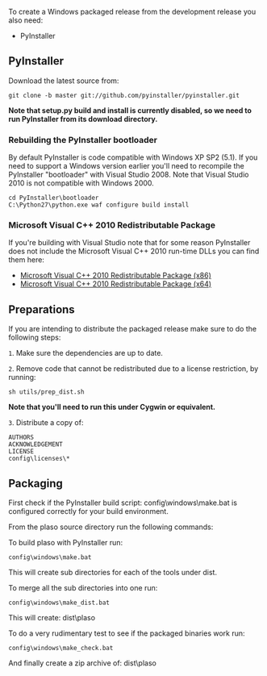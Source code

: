 To create a Windows packaged release from the development release you also need:

* PyInstaller

## PyInstaller

Download the latest source from:
```
git clone -b master git://github.com/pyinstaller/pyinstaller.git
```

**Note that setup.py build and install is currently disabled, so we need to run
PyInstaller from its download directory.**

### Rebuilding the PyInstaller bootloader

By default PyInstaller is code compatible with Windows XP SP2 (5.1). If you
need to support a Windows version earlier you'll need to recompile the
PyInstaller "bootloader" with Visual Studio 2008. Note that Visual Studio 2010
is not compatible with Windows 2000.

```
cd PyInstaller\bootloader
C:\Python27\python.exe waf configure build install
```

### Microsoft Visual C++ 2010 Redistributable Package

If you're building with Visual Studio note that for some reason PyInstaller
does not include the Microsoft Visual C++ 2010 run-time DLLs you can find them
here:

* [Microsoft Visual C++ 2010 Redistributable Package (x86)](http://www.microsoft.com/en-us/download/details.aspx?id=5555)
* [Microsoft Visual C++ 2010 Redistributable Package (x64)](http://www.microsoft.com/en-us/download/details.aspx?id=14632)

## Preparations

If you are intending to distribute the packaged release make sure to do the following steps:

`1`. Make sure the dependencies are up to date.

`2`. Remove code that cannot be redistributed due to a license restriction, by running:
```
sh utils/prep_dist.sh
```

**Note that you'll need to run this under Cygwin or equivalent.**

`3`. Distribute a copy of:
```
AUTHORS
ACKNOWLEDGEMENT
LICENSE
config\licenses\*
```

## Packaging

First check if the PyInstaller build script: config\windows\make.bat is
configured correctly for your build environment.

From the plaso source directory run the following commands:

To build plaso with PyInstaller run:
```
config\windows\make.bat
```

This will create sub directories for each of the tools under dist.

To merge all the sub directories into one run:
```
config\windows\make_dist.bat
```

This will create: dist\plaso

To do a very rudimentary test to see if the packaged binaries work run:
```
config\windows\make_check.bat
```

And finally create a zip archive of: dist\plaso

